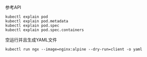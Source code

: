 参考API

```
kubectl explain pod
kubectl explain pod.metadata
kubectl explain pod.spec
kubectl explain pod.spec.containers
```

空运行并且生成YAML文件

```
kubectl run ngx --image=nginx:alpine --dry-run=client -o yaml
```


